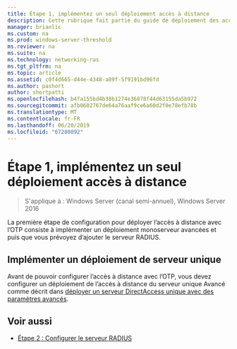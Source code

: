 ```yaml
---
title: Étape 1, implémentez un seul déploiement accès à distance
description: Cette rubrique fait partie du guide de déploiement des accès à distance avec authentification OTP dans Windows Server 2016.
manager: brianlic
ms.custom: na
ms.prod: windows-server-threshold
ms.reviewer: na
ms.suite: na
ms.technology: networking-ras
ms.tgt_pltfrm: na
ms.topic: article
ms.assetid: c0f4d665-d44e-4348-a89f-5f9191bd96fd
ms.author: pashort
author: shortpatti
ms.openlocfilehash: b4fa155bd4b38b1274e36878f44d63155da5b972
ms.sourcegitcommit: afb0602767de64a76aaf9ce6a60d2f0e78efb78b
ms.translationtype: MT
ms.contentlocale: fr-FR
ms.lasthandoff: 06/20/2019
ms.locfileid: "67280892"
---
```

# <a name="step-1-implement-a-single-server-remote-access-deployment"></a>Étape 1, implémentez un seul déploiement accès à distance

>S'applique à : Windows Server (canal semi-annuel), Windows Server 2016

La première étape de configuration pour déployer l’accès à distance avec l’OTP consiste à implémenter un déploiement monoserveur avancées et puis que vous prévoyez d’ajouter le serveur RADIUS.  
  
## <a name="implement-a-single-server-deployment"></a>Implémenter un déploiement de serveur unique  
Avant de pouvoir configurer l’accès à distance avec l’OTP, vous devez configurer un déploiement de l’accès à distance du serveur unique Avancé comme décrit dans [déployer un serveur DirectAccess unique avec des paramètres avancés](https://technet.microsoft.com/windows-server-docs/networking/remote-access/directaccess/single-server-advanced/deploy-a-single-directaccess-server-with-advanced-settings).  
  
## <a name="BKMK_Links"></a>Voir aussi  
  
-   [Étape 2 : Configurer le serveur RADIUS](Step-2-Configure-the-RADIUS-Server.md)  
  


